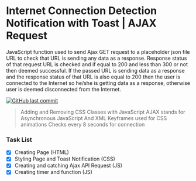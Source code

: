 # Internet Connection Detection Notification with Toast | AJAX Request

JavaScript function used to send Ajax GET request to a placeholder json file URL to check that URL is sending any data as a response. Response status of that request URL is checked and if equal to 200 and less than 300 or not then deemed successful. If the passed URL is sending data as a response and the response status of that URL is also equal to 200 then the user is connected to the Internet so he/she is getting data as a response, otherwise user is deemed disconnected from the Internet.

<a href="https://mogrady-git.github.io/The-AJAX-Project/"><img alt="GitHub last commit" src="https://img.shields.io/badge/Version%201.0-Launch%20Website-green"></a>

> Adding and Removing CSS Classes with JavaScript
> AJAX stands for Asynchronous JavaScript And XML
> Keyframes used for CSS animations
> Checks every 8 seconds for connection

### Task List

- [x] Creating Page (HTML)
- [x] Styling Page and Toast Notification (CSS)
- [x] Creating and catching Ajax API Request (JS)
- [x] Creating timer and function (JS)
